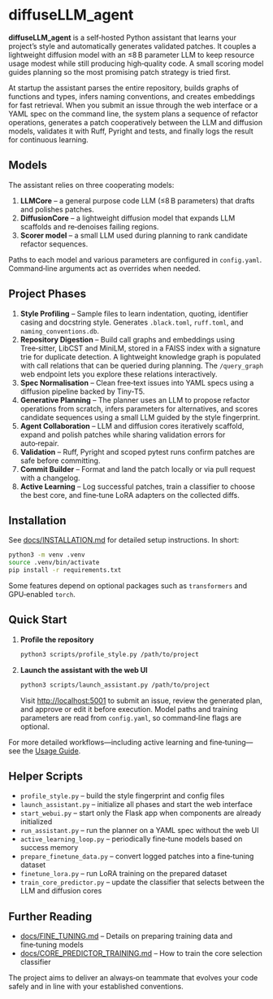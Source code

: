 # diffuseLLM_agent

**diffuseLLM_agent** is a self‑hosted Python assistant that learns your project’s style and automatically generates validated patches. It couples a lightweight diffusion model with an ≤8 B parameter LLM to keep resource usage modest while still producing high‑quality code. A small scoring model guides planning so the most promising patch strategy is tried first.

At startup the assistant parses the entire repository, builds graphs of functions and types, infers naming conventions, and creates embeddings for fast retrieval. When you submit an issue through the web interface or a YAML spec on the command line, the system plans a sequence of refactor operations, generates a patch cooperatively between the LLM and diffusion models, validates it with Ruff, Pyright and tests, and finally logs the result for continuous learning.

## Models

The assistant relies on three cooperating models:

1. **LLMCore** – a general purpose code LLM (≤8 B parameters) that drafts and polishes patches.
2. **DiffusionCore** – a lightweight diffusion model that expands LLM scaffolds and re‑denoises failing regions.
3. **Scorer model** – a small LLM used during planning to rank candidate refactor sequences.

Paths to each model and various parameters are configured in `config.yaml`.
Command‑line arguments act as overrides when needed.

## Project Phases

1. **Style Profiling** – Sample files to learn indentation, quoting, identifier casing and docstring style. Generates `.black.toml`, `ruff.toml`, and `naming_conventions.db`.
2. **Repository Digestion** – Build call graphs and embeddings using Tree‑sitter, LibCST and MiniLM, stored in a FAISS index with a signature trie for duplicate detection.
   A lightweight knowledge graph is populated with call relations that can be queried during planning. The `/query_graph` web endpoint lets you explore these relations interactively.
3. **Spec Normalisation** – Clean free‑text issues into YAML specs using a diffusion pipeline backed by Tiny‑T5.
4. **Generative Planning** – The planner uses an LLM to propose refactor operations from scratch, infers parameters for alternatives, and scores candidate sequences using a small LLM guided by the style fingerprint.
5. **Agent Collaboration** – LLM and diffusion cores iteratively scaffold, expand and polish patches while sharing validation errors for auto‑repair.
6. **Validation** – Ruff, Pyright and scoped pytest runs confirm patches are safe before committing.
7. **Commit Builder** – Format and land the patch locally or via pull request with a changelog.
8. **Active Learning** – Log successful patches, train a classifier to choose the best core, and fine‑tune LoRA adapters on the collected diffs.

## Installation

See [docs/INSTALLATION.md](docs/INSTALLATION.md) for detailed setup instructions. In short:

```bash
python3 -m venv .venv
source .venv/bin/activate
pip install -r requirements.txt
```

Some features depend on optional packages such as `transformers` and GPU‑enabled `torch`.

## Quick Start

1. **Profile the repository**
   ```bash
   python3 scripts/profile_style.py /path/to/project
   ```
2. **Launch the assistant with the web UI**
   ```bash
   python3 scripts/launch_assistant.py /path/to/project
   ```
   Visit <http://localhost:5001> to submit an issue, review the generated plan, and approve or edit it before execution.
   Model paths and training parameters are read from `config.yaml`, so command‑line flags are optional.

For more detailed workflows—including active learning and fine‑tuning—see the [Usage Guide](docs/HOW_TO_USE.md).

## Helper Scripts

- `profile_style.py` – build the style fingerprint and config files
- `launch_assistant.py` – initialize all phases and start the web interface
- `start_webui.py` – start only the Flask app when components are already initialized
- `run_assistant.py` – run the planner on a YAML spec without the web UI
- `active_learning_loop.py` – periodically fine‑tune models based on success memory
- `prepare_finetune_data.py` – convert logged patches into a fine‑tuning dataset
- `finetune_lora.py` – run LoRA training on the prepared dataset
- `train_core_predictor.py` – update the classifier that selects between the LLM and diffusion cores

## Further Reading

- [docs/FINE_TUNING.md](docs/FINE_TUNING.md) – Details on preparing training data and fine‑tuning models
- [docs/CORE_PREDICTOR_TRAINING.md](docs/CORE_PREDICTOR_TRAINING.md) – How to train the core selection classifier

The project aims to deliver an always‑on teammate that evolves your code safely and in line with your established conventions.
